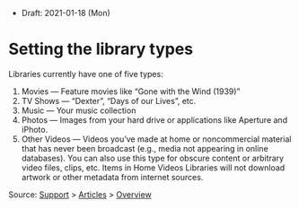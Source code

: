 * Draft: 2021-01-18 (Mon)
# Setting the library types
 Libraries currently have one of five types:
 
1. Movies — Feature movies like “Gone with the Wind (1939)”
2. TV Shows — “Dexter”, “Days of our Lives”, etc.
3. Music — Your music collection
4. Photos — Images from your hard drive or applications like Aperture and iPhoto.
5. Other Videos — Videos you’ve made at home or noncommercial material that has never been broadcast (e.g., media not appearing in online databases). You can also use this type for obscure content or arbitrary video files, clips, etc. Items in Home Videos Libraries will not download artwork or other metadata from internet sources.

Source: [Support](https://support.plex.tv/) > [Articles](https://support.plex.tv/articles/) > [Overview](https://support.plex.tv/articles/200288916-overview/)
